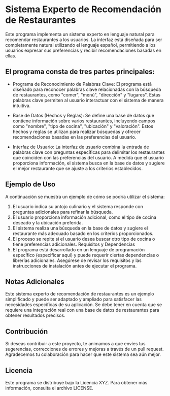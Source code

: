 # Sistema Experto de Recomendación de Restaurantes
Este programa implementa un sistema experto en lenguaje natural para recomendar restaurantes a los usuarios. La interfaz está diseñada para ser completamente natural utilizando el lenguaje español, permitiendo a los usuarios expresar sus preferencias y recibir recomendaciones basadas en ellas.

## El programa consta de tres partes principales:

- Programa de Reconocimiento de Palabras Clave: El programa está diseñado para reconocer palabras clave relacionadas con la búsqueda de restaurantes, como "comer", "menú", "dirección" y "lugares". Estas palabras clave permiten al usuario interactuar con el sistema de manera intuitiva.

- Base de Datos (Hechos y Reglas): Se define una base de datos que contiene información sobre varios restaurantes, incluyendo campos como "nombre", "tipo de cocina", "ubicación" y "valoración". Estos hechos y reglas se utilizan para realizar búsquedas y ofrecer recomendaciones basadas en las preferencias del usuario.

- Interfaz de Usuario: La interfaz de usuario combina la entrada de palabras clave con preguntas específicas para delimitar los restaurantes que coinciden con las preferencias del usuario. A medida que el usuario proporciona información, el sistema busca en la base de datos y sugiere el mejor restaurante que se ajuste a los criterios establecidos.

## Ejemplo de Uso
A continuación se muestra un ejemplo de cómo se podría utilizar el sistema:

1. El usuario indica su antojo culinario y el sistema responde con preguntas adicionales para refinar la búsqueda.
2. El usuario proporciona información adicional, como el tipo de cocina deseado y la ubicación preferida.
3. El sistema realiza una búsqueda en la base de datos y sugiere el restaurante más adecuado basado en los criterios proporcionados.
4. El proceso se repite si el usuario desea buscar otro tipo de cocina o tiene preferencias adicionales.
Requisitos y Dependencias
5. El programa está desarrollado en un lenguaje de programación específico (especificar aquí) y puede requerir ciertas dependencias o librerías adicionales. Asegúrese de revisar los requisitos y las instrucciones de instalación antes de ejecutar el programa.

## Notas Adicionales
Este sistema experto de recomendación de restaurantes es un ejemplo simplificado y puede ser adaptado y ampliado para satisfacer las necesidades específicas de su aplicación. Se debe tener en cuenta que se requiere una integración real con una base de datos de restaurantes para obtener resultados precisos.

## Contribución
Si deseas contribuir a este proyecto, te animamos a que envíes tus sugerencias, correcciones de errores y mejoras a través de un pull request. Agradecemos tu colaboración para hacer que este sistema sea aún mejor.

## Licencia
Este programa se distribuye bajo la Licencia XYZ. Para obtener más información, consulta el archivo LICENSE.
